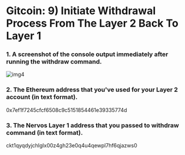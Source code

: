 # Gitcoin: 9) Initiate Withdrawal Process From The Layer 2 Back To Layer 1

### 1. A screenshot of the console output immediately after running the withdraw command.
![img4](https://user-images.githubusercontent.com/89472093/130670556-da141334-a69b-40c4-805d-f3113e6f0eee.png)

### 2. The Ethereum address that you've used for your Layer 2 account (in text format).
0x7ef1f7245cfcf6508c9c5151854461e39335774d

### 3. The Nervos Layer 1 address that you passed to withdraw command (in text format).
ckt1qyqdyjchlglx00z4gh23e0q4u4qewpl7hf6qjazws0
